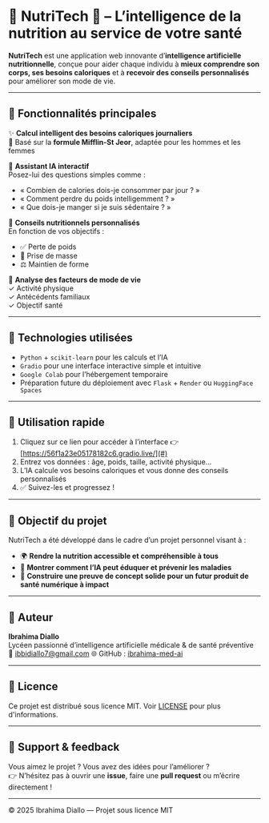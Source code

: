 # 🌿 NutriTech 🧠 – L’intelligence de la nutrition au service de votre santé

**NutriTech** est une application web innovante d’**intelligence artificielle nutritionnelle**, conçue pour aider chaque individu à **mieux comprendre son corps, ses besoins caloriques** et à **recevoir des conseils personnalisés** pour améliorer son mode de vie.

---

## 🚀 Fonctionnalités principales

✨ **Calcul intelligent des besoins caloriques journaliers**  
🎯 Basé sur la **formule Mifflin-St Jeor**, adaptée pour les hommes et les femmes

💬 **Assistant IA interactif**  
Posez-lui des questions simples comme :
- « Combien de calories dois-je consommer par jour ? »
- « Comment perdre du poids intelligemment ? »
- « Que dois-je manger si je suis sédentaire ? »

🥗 **Conseils nutritionnels personnalisés**  
En fonction de vos objectifs :
- ✅ Perte de poids
- 💪 Prise de masse
- ⚖️ Maintien de forme

🧪 **Analyse des facteurs de mode de vie**  
✓ Activité physique  
✓ Antécédents familiaux  
✓ Objectif santé  

---

## 🧬 Technologies utilisées

- `Python` + `scikit-learn` pour les calculs et l’IA
- `Gradio` pour une interface interactive simple et intuitive
- `Google Colab` pour l’hébergement temporaire
- Préparation future du déploiement avec `Flask` + `Render` ou `HuggingFace Spaces`

---

## 📌 Utilisation rapide

1. Cliquez sur ce lien pour accéder à l’interface 👉 [https://56f1a23e05178182c6.gradio.live/](#)
2. Entrez vos données : âge, poids, taille, activité physique...
3. L’IA calcule vos besoins caloriques et vous donne des conseils personnalisés
4. ✅ Suivez-les et progressez !

---

## 🎯 Objectif du projet

NutriTech a été développé dans le cadre d’un projet personnel visant à :
- 🌍 **Rendre la nutrition accessible et compréhensible à tous**
- 🤖 **Montrer comment l’IA peut éduquer et prévenir les maladies**
- 🚀 **Construire une preuve de concept solide pour un futur produit de santé numérique à impact**

---

## 👤 Auteur

**Ibrahima Diallo**  
Lycéen passionné d’intelligence artificielle médicale & de santé préventive  
📧 ibbidiallo7@gmail.com 
🌐 GitHub : [ibrahima-med-ai](https://github.com/ibrahima-med-ai)

---

## 📄 Licence

Ce projet est distribué sous licence MIT. Voir [LICENSE](./LICENSE) pour plus d'informations.

---

## 💖 Support & feedback

Vous aimez le projet ? Vous avez des idées pour l’améliorer ?  
👉 N’hésitez pas à ouvrir une **issue**, faire une **pull request** ou m’écrire directement !

---





© 2025 Ibrahima Diallo — Projet sous licence MIT  
